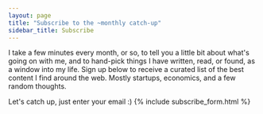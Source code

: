 ```yaml
---
layout: page
title: "Subscribe to the ~monthly catch-up"
sidebar_title: Subscribe
---
```


I take a few minutes every month, or so, to tell you a little bit about what's going on with me, and to hand-pick things I have written, read, or found, as a window into my life. Sign up below to receive a curated list of the best content I find around the web. Mostly startups, economics, and a few random thoughts.

Let's catch up, just enter your email :)
{% include subscribe_form.html %}